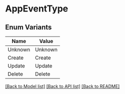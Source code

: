 # AppEventType

## Enum Variants

| Name | Value |
|---- | -----|
| Unknown | Unknown |
| Create | Create |
| Update | Update |
| Delete | Delete |


[[Back to Model list]](../README.md#documentation-for-models) [[Back to API list]](../README.md#documentation-for-api-endpoints) [[Back to README]](../README.md)


